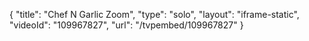 {
    "title": "Chef N Garlic Zoom",
    "type": "solo",
    "layout": "iframe-static",
    "videoId": "109967827",
    "url": "\/tvpembed\/109967827"
}